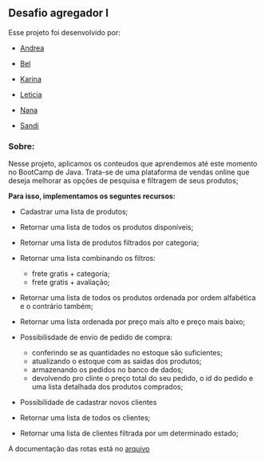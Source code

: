 ## Desafio agregador I

Esse projeto foi desenvolvido por:

- [Andrea](https://github.com/andherreraML)

- [Bel](https://github.com/BelAlbuquerque)

- [Karina](https://github.com/KarinaLimaMeli)

- [Leticia](https://github.com/lecastroMELI)

- [Nana](https://github.com/InajaraPereira)

- [Sandi](https://github.com/sandiouriquemeli)

### Sobre:

Nesse projeto, aplicamos os conteudos que aprendemos até este momento no BootCamp de Java.
Trata-se de uma plataforma de vendas online que deseja melhorar as opções de pesquisa  e filtragem de seus produtos;

**Para isso, implementamos os seguntes recursos:**

 - Cadastrar uma lista de produtos;

 - Retornar uma lista de todos os produtos disponíveis;

 - Retornar uma lista de produtos filtrados por categoria;

 - Retornar uma lista combinando os filtros: 

    - frete gratis + categoria;
    - frete gratis + avaliação;

 - Retornar uma lista de todos os produtos ordenada por ordem alfabética e o contrário também;

 - Retornar uma lista ordenada por preço mais alto e preço mais baixo;

 - Possibilisdade de envio de pedido de compra:

    - conferindo se as quantidades no estoque são suficientes;
    - atualizando o estoque com as saidas dos produtos;
    - armazenando os pedidos no banco de dados;
    - devolvendo pro clinte o preço total do seu pedido, o id do pedido e uma lista detalhada dos produtos comprados;

 - Possibilidade de cadastrar novos clientes

 - Retornar uma lista de todos os clientes;

 - Retornar uma lista de clientes filtrada por um determinado estado;


A documentação das rotas está no [arquivo](Desafio_Spring-E-commerce.postman_collection.json)